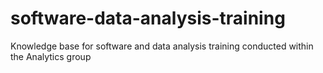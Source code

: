 # software-data-analysis-training
Knowledge base for software and data analysis training conducted within the Analytics group 

